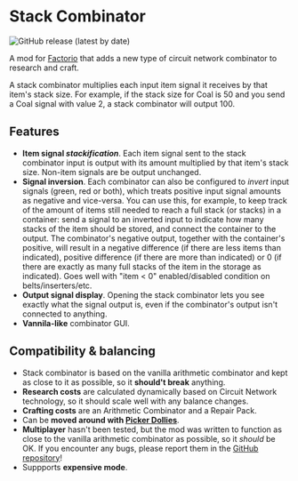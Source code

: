 # Stack Combinator

![GitHub release (latest by date)](https://img.shields.io/github/v/release/modo_lv/factorio-mod-stack-combinator?label=latest%20release&style=plastic)

A mod for [Factorio](http://factorio.com) that adds a new type of circuit network combinator to research and craft.

A stack combinator multiplies each input item signal it receives by that item's stack size. For example, if the stack size for Coal is 50 and you send a Coal signal with value 2, a stack combinator will output 100.

## Features
* **Item signal *stackification***. Each item signal sent to the stack combinator input is output with its amount multiplied by that item's stack size. Non-item signals are be output unchanged.
* **Signal inversion**. Each combinator can also be configured to *invert* input signals (green, red or both), which treats positive input signal amounts as negative and vice-versa. You can use this, for example, to keep track of the amount of items still needed to reach a full stack (or stacks) in a container: send a signal to an inverted input to indicate how many stacks of the item should be stored, and connect the container to the output. The combinator's negative output, together with the container's positive, will result in a negative difference (if there are less items than indicated), positive difference (if there are more than indicated) or 0 (if there are exactly as many full stacks of the item in the storage as indicated). Goes well with "item < 0" enabled/disabled condition on belts/inserters/etc.
* **Output signal display**. Opening the stack combinator lets you see exactly what the signal output is, even if the combinator's output isn't connected to anything.
* **Vannila-like** combinator GUI.

## Compatibility & balancing

* Stack combinator is based on the vanilla arithmetic combinator and kept as close to it as possible, so it **should't break** anything.
* **Research costs** are calculated dynamically based on Circuit Network technology, so it should scale well with any balance changes.
* **Crafting costs** are an Arithmetic Combinator and a Repair Pack.
* Can be **moved around with [Picker Dollies](https://mods.factorio.com/mod/PickerDollies)**.
* **Multiplayer** hasn't been tested, but the mod was written to function as close to the vanilla arithmetic combinator as possible, so it *should* be OK. If you encounter any bugs, please report them in the [GitHub repository](http://github.com/modo-lv/factorio-mod-stack-combinator/issues)!
* Suppports **expensive mode**.